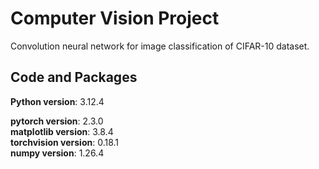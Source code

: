 # Computer Vision Project

Convolution neural network for image classification of CIFAR-10 dataset.

## Code and Packages

**Python version**: 3.12.4

**pytorch version**: 2.3.0 <br />
**matplotlib version**: 3.8.4 <br />
**torchvision version**: 0.18.1 <br />
**numpy version**: 1.26.4 <br />
